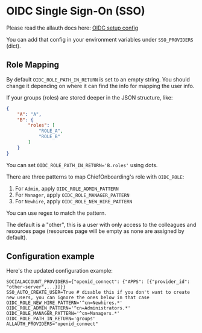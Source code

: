 # OIDC Single Sign-On (SSO)

Please read the allauth docs here: [OIDC setup config](https://docs.allauth.org/en/latest/socialaccount/providers/openid_connect.html)

You can add that config in your environment variables under `SSO_PROVIDERS` (dict).

## Role Mapping

By default `OIDC_ROLE_PATH_IN_RETURN` is set to an empty string. You should change it depending on where it can find the info for mapping the user info.

If your groups (roles) are stored deeper in the JSON structure, like:

```json
{
    "A": "A",
    "B": {
        "roles": [
            "ROLE_A",
            "ROLE_B"
        ]
    }
}
```

You can set `OIDC_ROLE_PATH_IN_RETURN='B.roles'` using dots.

There are three patterns to map ChiefOnboarding's role with `OIDC_ROLE`:

1.  For `Admin`, apply `OIDC_ROLE_ADMIN_PATTERN`
2.  For `Manager`, apply `OIDC_ROLE_MANAGER_PATTERN`
2.  For `Newhire`, apply `OIDC_ROLE_NEW_HIRE_PATTERN`

You can use regex to match the pattern.

The default is a "other", this is a user with only access to the colleagues and resources page (resources page will be empty as none are assigned by default).

## Configuration example
Here's the updated configuration example:

```
SOCIALACCOUNT_PROVIDERS={"openid_connect": {"APPS": [{"provider_id": "other-server",...}]}}
SSO_AUTO_CREATE_USER=True # disable this if you don't want to create new users, you can ignore the ones below in that case
OIDC_ROLE_NEW_HIRE_PATTERN='^cn=Newhires.*'
OIDC_ROLE_ADMIN_PATTERN='^cn=Administrators.*'
OIDC_ROLE_MANAGER_PATTERN='^cn=Managers.*'
OIDC_ROLE_PATH_IN_RETURN='groups'
ALLAUTH_PROVIDERS="openid_connect"
```

